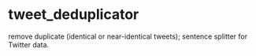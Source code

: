 # tweet_deduplicator
remove duplicate (identical or near-identical tweets); sentence splitter for Twitter data. 
